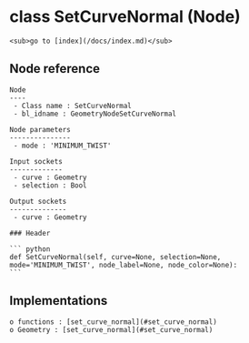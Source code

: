 # class SetCurveNormal (Node)

    <sub>go to [index](/docs/index.md)</sub>
    
## Node reference

    Node
    ----
     - Class name : SetCurveNormal
     - bl_idname : GeometryNodeSetCurveNormal
    
    Node parameters
    ---------------
     - mode : 'MINIMUM_TWIST'
    
    Input sockets
    -------------
     - curve : Geometry
     - selection : Bool
    
    Output sockets
    --------------
     - curve : Geometry
    
    ### Header

    ``` python
    def SetCurveNormal(self, curve=None, selection=None, mode='MINIMUM_TWIST', node_label=None, node_color=None):
    ```
    
## Implementations

    o functions : [set_curve_normal](#set_curve_normal)
    o Geometry : [set_curve_normal](#set_curve_normal) 
    
    